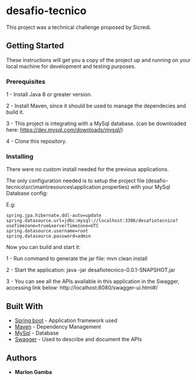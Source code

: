 # desafio-tecnico

This project was a technical challenge proposed by Sicredi.

## Getting Started

These instructions will get you a copy of the project up and running on your local machine for development and testing purposes.

### Prerequisites

1 - Install Java 8 or greater version.

2 - Install Maven, since it should be used to manage the dependecies and build it.

3 - This project is integrating with a MySql database. (can be downloaded here: https://dev.mysql.com/downloads/mysql/)

4 - Clone this repository.

### Installing

There were no custom install needed for the previous applications.

The only configuration needed is to setup the project file (desafio-tecnico\src\main\resources\application.properties) with your MySql Database config:

E.g:

	spring.jpa.hibernate.ddl-auto=update
	spring.datasource.url=jdbc:mysql://localhost:3306/desafiotecnico?useTimezone=true&serverTimezone=UTC
	spring.datasource.username=root
	spring.datasource.password=admin
	
Now you can build and start it:

1 - Run command to generate the jar file: 
mvn clean install

2 - Start the application:
java -jar desafiotecnico-0.0.1-SNAPSHOT.jar

3 - You can see all the APIs available in this application in the Swagger, accessing link below:
http://localhost:8080/swagger-ui.html#/

## Built With

* [Spring boot](http://www.dropwizard.io/1.0.2/docs/) - Application framework used
* [Maven](https://maven.apache.org/) - Dependency Management
* [MySql](https://dev.mysql.com/) - Database
* [Swagger](https://swagger.io/) - Used to describe and document the APIs

## Authors

* **Marlon Gamba**

